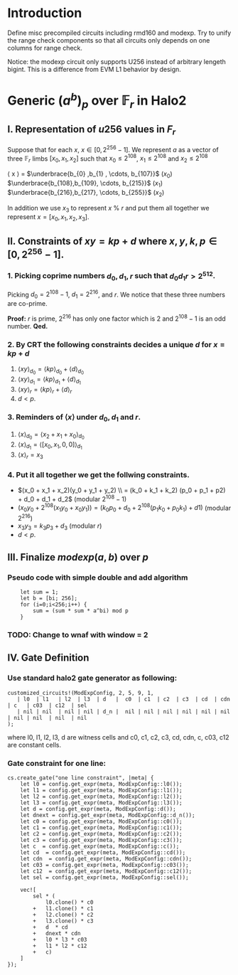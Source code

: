 # Introduction

Define misc precompiled circuits including rmd160 and modexp. Try to unify the range check components so that all circuits only depends on one columns for range check.

Notice: the modexp circuit only supports U256 instead of arbitrary lengeth bigint. This is a difference from EVM L1 behavior by design.

# Generic $(a^b)_p$ over $\mathbb{F}_r$ in Halo2

## I. Representation of $u256$ values in $F_r$
Suppose that for each $x$, $x \in [0, 2^{256}-1]$. We represent $a$ as a vector of three $\mathbb{F}_r$ limbs $[x_0, x_1, x_2]$ such that $x_0 \le 2^{108}$, $x_1 \le 2^{108}$ and $x_2 \le 2^{108}$

$\langle$ x $\rangle$ =
$\underbrace{b_{0}  ,b_{1}  , \cdots, b_{107}}$ $\bigl( x_0 \bigr)$
$\underbrace{b_{108},b_{109}, \cdots, b_{215}}$ $\bigl( x_1 \bigr)$
$\underbrace{b_{216},b_{217}, \cdots, b_{255}}$ $\bigl( x_2 \bigr)$

In addition we use $x_3$ to represent $x$ % $r$ and put them all together we represent $x = [x_0, x_1, x_2, x_3]$.


## II. Constraints of $xy = kp + d$ where $x, y, k, p \in [0, 2^{256}-1]$.

### 1. Picking coprime numbers $d_0, d_1, r$ such that $d_0 d_1  r > 2^{512}$.
Picking $d_0 = 2^{108}-1$, $d_1 = 2^{216}$, and $r$. We notice that these three numbers are co-prime.

**Proof:**
$r$ is prime, $2^{216}$ has only one factor which is $2$ and $2^{108} - 1$ is an odd number.
**Qed.**

### 2. By CRT the following constraints decides a unique $d$ for $x = kp + d$
1. $\langle xy \rangle_{d_0} = \langle kp \rangle_{d_0} + \langle d \rangle_{d_0}$
1. $\langle xy \rangle_{d_1} = \langle kp \rangle_{d_1} + \langle d \rangle_{d_1}$
2. $\langle xy \rangle_{r} = \langle kp \rangle_{r} + \langle d \rangle_{r}$
3. $d < p$.

### 3. Reminders of $\langle x \rangle$ under $d_0, d_1$ and $r$.
1. $\langle x \rangle_{d_0} = \langle x_2 + x_1 + x_0 \rangle_{d_0}$
2. $\langle x \rangle_{d_1} = \langle [x_0, x_1, 0, 0]\rangle_{d_1}$
3. $\langle x \rangle_{r} = x_3$

### 4. Put it all together we get the follwing constraints.
* $(x_0 + x_1 + x_2)(y_0 + y_1 + y_2) \\ = (k_0 + k_1 + k_2) (p_0 + p_1 + p2) + d_0 + d_1 + d_2$ (modular $2^{108} - 1$)
* $(x_0y_0 + 2^{108} (x_1y_0 + x_0y_1)) = (k_0p_0 + d_0 + 2^{108} (p_1k_0 + p_0k_1) + d1)$ (modular $2^{216}$)
* $x_3y_3 = k_3p_3 + d_3$ (modular $r$)
* $d < p$.

## III. Finalize $modexp(a,b)$ over $p$
### Pseudo code with simple double and add algorithm
```
    let sum = 1;
    let b = [bi; 256];
    for (i=0;i<256;i++) {
        sum = (sum * sum * a^bi) mod p
    }
```
### TODO: Change to wnaf with window = 2

## IV. Gate Definition
### Use standard halo2 gate generator as following:
```
customized_circuits!(ModExpConfig, 2, 5, 9, 1,
   | l0  | l1   | l2  | l3  | d   |  c0  | c1  | c2  | c3  | cd  | cdn | c   | c03  | c12  | sel
   | nil | nil  | nil | nil | d_n |  nil | nil | nil | nil | nil | nil | nil | nil  | nil  | nil
);
```
where l0, l1, l2, l3, d are witness cells and c0, c1, c2, c3, cd, cdn, c, c03, c12 are constant cells.

### Gate constraint for one line:
```
cs.create_gate("one line constraint", |meta| {
    let l0 = config.get_expr(meta, ModExpConfig::l0());
    let l1 = config.get_expr(meta, ModExpConfig::l1());
    let l2 = config.get_expr(meta, ModExpConfig::l2());
    let l3 = config.get_expr(meta, ModExpConfig::l3());
    let d = config.get_expr(meta, ModExpConfig::d());
    let dnext = config.get_expr(meta, ModExpConfig::d_n());
    let c0 = config.get_expr(meta, ModExpConfig::c0());
    let c1 = config.get_expr(meta, ModExpConfig::c1());
    let c2 = config.get_expr(meta, ModExpConfig::c2());
    let c3 = config.get_expr(meta, ModExpConfig::c3());
    let c  = config.get_expr(meta, ModExpConfig::c());
    let cd  = config.get_expr(meta, ModExpConfig::cd());
    let cdn  = config.get_expr(meta, ModExpConfig::cdn());
    let c03 = config.get_expr(meta, ModExpConfig::c03());
    let c12  = config.get_expr(meta, ModExpConfig::c12());
    let sel = config.get_expr(meta, ModExpConfig::sel());

    vec![
        sel * (
            l0.clone() * c0
        +   l1.clone() * c1
        +   l2.clone() * c2
        +   l3.clone() * c3
        +   d  * cd
        +   dnext * cdn
        +   l0 * l3 * c03
        +   l1 * l2 * c12
        +   c)
    ]
});
```
